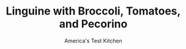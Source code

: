 ---
layout: ../../layouts/MarkdownPostLayout.astro
title: Linguine with Broccoli, Tomatoes, and Pecorino
author: America's Test Kitchen
pubDate: 2023-03-15
description: "Who says simple flavors have to be boring? This meatless pasta dish is as satisfying as it is easy."
image_url: https://res.cloudinary.com/hksqkdlah/image/upload/ar_1:1,c_fill,dpr_2.0,f_auto,fl_lossy.progressive.strip_profile,g_faces:auto,q_auto:low,w_344/43876-sfs-linguine-with-broccoli-tomatoes-and-pecorino-210
tags: ["Main Courses","Italian","Pasta","Vegetables","Cheese","Weeknight"]
calories: 2759
protein: 22
carbohydrates: 92
fats: 
fiber: 4
ingredients: ["10 ounces, broccoli florets, cut into 1½-inch pieces","3/4 teaspoon, table salt, plus salt for cooking broccoli","1 pound, linguine","1/3 cup, extra-virgin olive oil, plus extra for drizzling","4 , garlic cloves, sliced thin","1/4 teaspoon, red pepper flakes","2 , tomatoes, cored and chopped","1/4 cup, dry white wine","1/2 teaspoon, pepper","1 ounce, Pecorino Romano cheese, grated (½ cup), plus extra for serving"]
serves: 4
time: "30 minutes"
instructions: ["Bring 4 quarts water to boil in large pot. Add broccoli and 1 tablespoon salt and cook until broccoli is bright green and tender, about 3 minutes. Using slotted spoon, transfer broccoli to paper towel–lined plate. Add pasta to boiling water and cook, stirring often, until al dente. Reserve ½ cup cooking water, then drain pasta and set aside.","Heat oil in now-empty pot over medium-high heat until shimmering. Add garlic and pepper flakes and cook until fragrant, about 1 minute. Add tomatoes, wine, pepper, and salt and cook until tomatoes begin to break down and darken slightly, about 5 minutes.","Off heat, add Pecorino, broccoli, pasta, and reserved cooking water to pot and stir to combine. Serve, drizzling individual portions with extra oil and passing extra Pecorino separately"]
nutrition: ["665 mg Potassium","406 mg Phosphorus","245 mg Calcium","2 mg Iron","93 mg Magnesium","690 mg Sodium","2 mg Zinc","24 g Fat","2 mg Niacin (B3)","14 g Monounsaturated","2 g Polyunsaturated","74 mg Vitamin C","17 mg Cholesterol","5 g Saturated","4 g Fiber","81 µg Folate (food)","4 g Sugars","16 µg Vitamin K","152 g Water","92 g Carbs","81 µg Folate equivalent (total)","22 g Protein","3 mg Vitamin E","148 µg Vitamin A","689 kcal Energy","2759 calories"]
notes: "Use a wine youd be happy drinking for this recipe."
---